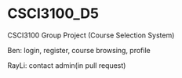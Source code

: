 # CSCI3100_D5

CSCI3100 Group Project (Course Selection System)

Ben: login, register, course browsing, profile

RayLi: contact admin(in pull request)
